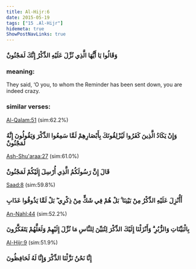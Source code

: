 ```yaml
---
title: Al-Hijr:6
date: 2015-05-19
tags: ["15 .Al-Hijr"]
hidemeta: true 
ShowPostNavLinks: true 
---
```

### وَقَالُوا يَا أَيُّهَا الَّذِي نُزِّلَ عَلَيْهِ الذِّكْرُ إِنَّكَ لَمَجْنُونٌ
### meaning: 
They said, ‘O you, to whom the Reminder has been sent down, you are indeed crazy.
### similar verses: 

[Al-Qalam:51](/68/51) (sim:62.2%)

### وَإِنْ يَكَادُ الَّذِينَ كَفَرُوا لَيُزْلِقُونَكَ بِأَبْصَارِهِمْ لَمَّا سَمِعُوا الذِّكْرَ وَيَقُولُونَ إِنَّهُ لَمَجْنُونٌ

[Ash-Shu'araa:27](/26/27) (sim:61.0%)

### قَالَ إِنَّ رَسُولَكُمُ الَّذِي أُرْسِلَ إِلَيْكُمْ لَمَجْنُونٌ

[Saad:8](/38/8) (sim:59.8%)

### أَأُنْزِلَ عَلَيْهِ الذِّكْرُ مِنْ بَيْنِنَا ۚ بَلْ هُمْ فِي شَكٍّ مِنْ ذِكْرِي ۖ بَلْ لَمَّا يَذُوقُوا عَذَابِ

[An-Nahl:44](/16/44) (sim:52.2%)

### بِالْبَيِّنَاتِ وَالزُّبُرِ ۗ وَأَنْزَلْنَا إِلَيْكَ الذِّكْرَ لِتُبَيِّنَ لِلنَّاسِ مَا نُزِّلَ إِلَيْهِمْ وَلَعَلَّهُمْ يَتَفَكَّرُونَ

[Al-Hijr:9](/15/9) (sim:51.9%)

### إِنَّا نَحْنُ نَزَّلْنَا الذِّكْرَ وَإِنَّا لَهُ لَحَافِظُونَ
